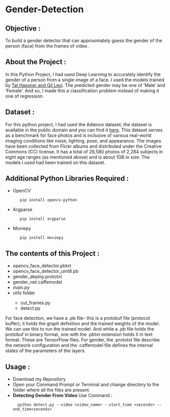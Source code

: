 # Gender-Detection   


<h2>Objective :</h2>
<p>To build a gender detector that can approximately guess the gender of the person (face) from the frames of video .</p>

<h2>About the Project :</h2>
<p>In this Python Project, I had used Deep Learning to accurately identify the gender of a person from a single image of a face. I used the models trained by <a href="https://talhassner.github.io/home/projects/Adience/Adience-data.html">Tal Hassner and Gil Levi</a>. The predicted gender may be one of ‘Male’ and ‘Female’. And so, I made this a classification problem instead of making it one of regression.</p>

<h2>Dataset :</h2>
<p>For this python project, I had used the Adience dataset; the dataset is available in the public domain and you can find it <a href="https://www.kaggle.com/ttungl/adience-benchmark-gender-and-age-classification">here</a>. This dataset serves as a benchmark for face photos and is inclusive of various real-world imaging conditions like noise, lighting, pose, and appearance. The images have been collected from Flickr albums and distributed under the Creative Commons (CC) license. It has a total of 26,580 photos of 2,284 subjects in eight age ranges (as mentioned above) and is about 1GB in size. The models I used had been trained on this dataset.</p>

<h2>Additional Python Libraries Required :</h2>
<ul>
  <li>OpenCV</li>
  
       pip install opencv-python
</ul>
<ul>
 <li>Argparse</li>
  
       pip install argparse
</ul>
<ul>
 <li>Moviepy</li>
  
       pip install moviepy
</ul>

<h2>The contents of this Project :</h2>
<ul>
  <li>opencv_face_detector.pbtxt</li>
  <li>opencv_face_detector_uint8.pb</li>
  <li>gender_deploy.prototxt</li>
  <li>gender_net.caffemodel</li>
  <li>main.py</li>
  <li>utils folder</li>
  <ul>
    <li>cut_frames.py</li>
    <li>detect.py</li>
  </ul>
 </ul>
 <p>For face detection, we have a .pb file- this is a protobuf file (protocol buffer); it holds the graph definition and the trained weights of the model. We can use this to run the trained model. And while a .pb file holds the protobuf in binary format, one with the .pbtxt extension holds it in text format. These are TensorFlow files. For gender, the .prototxt file describe the network configuration and the .caffemodel file defines the internal states of the parameters of the layers.</p>
 
 <h2>Usage :</h2>
 <ul>
  <li>Download my Repository</li>
  <li>Open your Command Prompt or Terminal and change directory to the folder where all the files are present.</li>
  <li><b>Detecting Gender From Video</b> Use Command :</li>
  
      python detect.py --video <video_name> --start_time <seconds> --end_time<seconds>
</ul>
